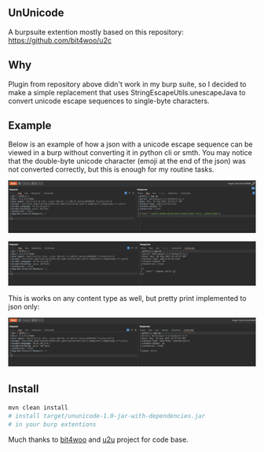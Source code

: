 ## UnUnicode


A burpsuite extention mostly based on this repository: https://github.com/bit4woo/u2c

## Why

Plugin from repository above didn't work in my burp suite, so I decided to make a simple replacement that uses StringEscapeUtils.unescapeJava to convert unicode escape sequences to single-byte characters.

## Example

Below is an example of how a json with a unicode escape sequence can be viewed in a burp without converting it in python cli or smth.
You may notice that the double-byte unicode character (emoji at the end of the json) was not converted correctly, but this is enough for my routine tasks.

![default pretty print](img/1.png)

![decode unicode escape sequences](img/2.png)

This is works on any content type as well, but pretty print implemented to json only:

![simple text](img/3.png)

## Install

```bash
mvn clean install
# install target/ununicode-1.0-jar-with-dependencies.jar
# in your burp extentions
```

Much thanks to [bit4woo](https://github.com/bit4woo) and [u2u](https://github.com/bit4woo/u2c) project for code base.
